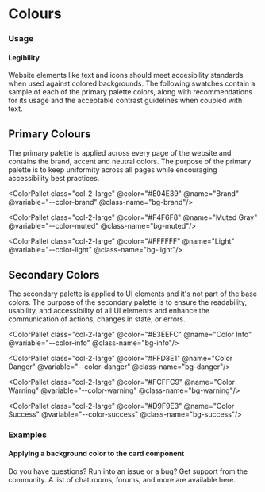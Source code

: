 # Colours

### Usage

#### Legibility

Website elements like text and icons should meet accesibility standards when used against colored backgrounds. The following swatches contain a sample of each of the primary palette colors, along with recommendations for its usage and the acceptable contrast guidelines when coupled with text.

## Primary Colours

The primary palette is applied across every page of the website and contains the brand, accent and neutral colors. The purpose of the primary palette is to keep uniformity across all pages while encouraging accessibility best practices.

<div class="layout-grid">
  <ColorPallet class="col-2-large" @color="#1A1A1A" @name="Dark Gray" @variable="--color-dark" @class-name="bg-dark" />

<ColorPallet class="col-2-large" @color="#E04E39" @name="Brand" @variable="--color-brand" @class-name="bg-brand"/>

<ColorPallet class="col-2-large" @color="#F4F6F8" @name="Muted Gray" @variable="--color-muted" @class-name="bg-muted"/>

<ColorPallet class="col-2-large" @color="#FFFFFF" @name="Light" @variable="--color-light" @class-name="bg-light"/>

</div>

## Secondary Colors

The secondary palette is applied to UI elements and it's not part of the base colors. The purpose of the secondary palette is to ensure the readability, usability, and accessibility of all UI elements and enhance the communication of actions, changes in state, or errors.

<div class="layout-grid">
  <ColorPallet class="col-2-large" @color="#A2A3A8" @name="Light" @variable="--color-gray" @class-name="bg-gray"/>

<ColorPallet class="col-2-large" @color="#E3EEFC" @name="Color Info" @variable="--color-info" @class-name="bg-info"/>

<ColorPallet class="col-2-large" @color="#FFD8E1" @name="Color Danger" @variable="--color-danger" @class-name="bg-danger"/>

<ColorPallet class="col-2-large" @color="#FCFFC9" @name="Color Warning" @variable="--color-warning" @class-name="bg-warning"/>

<ColorPallet class="col-2-large" @color="#D9F9E3" @name="Color Success" @variable="--color-success" @class-name="bg-success"/>

</div>

### Examples

#### Applying a background color to the card component

<div class="card bg-info">
  <div class="card-content">
  Do you have questions? Run into an issue or a bug? Get support from the community. A list of chat rooms, forums, and more are available here.
  </div>
</div>
